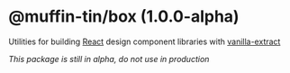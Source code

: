 # @muffin-tin/box (1.0.0-alpha)

Utilities for building [React](https://react.dev) design component libraries with [vanilla-extract](https://vanilla-extract.style/)

_This package is still in alpha, do not use in production_
